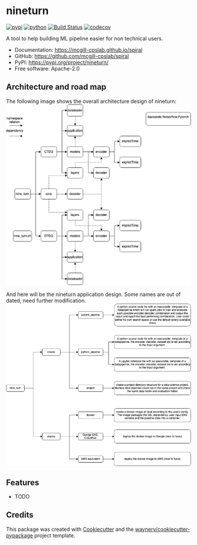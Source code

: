 # nineturn


[![pypi](https://img.shields.io/pypi/v/nineturn.svg)](https://pypi.org/project/nineturn/)
[![python](https://img.shields.io/pypi/pyversions/nineturn.svg)](https://pypi.org/project/nineturn/)
[![Build Status](https://github.com/mcgill-cpslab/spiral/actions/workflows/dev.yml/badge.svg)](https://github.com/mcgill-cpslab/spiral/actions/workflows/dev.yml)
[![codecov](https://codecov.io/gh/mcgill-cpslab/spiral/branch/main/graphs/badge.svg)](https://codecov.io/github/mcgill-cpslab/spiral)



A tool to help building ML pipeline easier for non technical users.


* Documentation: <https://mcgill-cpslab.github.io/spiral>
* GitHub: <https://github.com/mcgill-cpslab/spiral>
* PyPI: <https://pypi.org/project/nineturn/>
* Free software: Apache-2.0

## Architecture and road map

The following image shows the overall architecture design of nineturn:
![alt text](https://github.com/mcgill-cpslab/spiral/blob/master/imgs/architecture.png?raw=true)

And here will be the nineturn application design. Some names are out of dated, need further modification.
![alt text](https://github.com/mcgill-cpslab/spiral/blob/master/imgs/dygraph_app-app.png?raw=true)


## Features

* TODO

## Credits

This package was created with [Cookiecutter](https://github.com/audreyr/cookiecutter) and the [waynerv/cookiecutter-pypackage](https://github.com/waynerv/cookiecutter-pypackage) project template.

